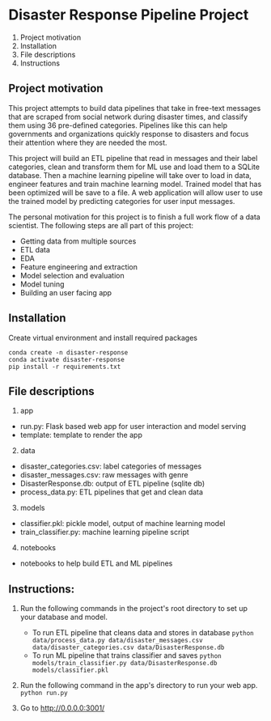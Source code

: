 # Disaster Response Pipeline Project
1. Project motivation
2. Installation
3. File descriptions
4. Instructions

## Project motivation
This project attempts to build data pipelines that take in free-text messages that are scraped from social network during disaster times, and classify them using 36 pre-defined categories. Pipelines like this can help governments and organizations quickly response to disasters and focus their attention where they are needed the most.

This project will build an ETL pipeline that read in messages and their label categories, clean and transform them for ML use and load them to a SQLite database. Then a machine learning pipeline will take over to load in data, engineer features and train machine learning model. Trained model that has been optimized will be save to a file. A web application will allow user to use the trained model by predicting categories for user input messages.

The personal motivation for this project is to finish a full work flow of a data scientist. The following steps are all part of this project:
* Getting data from multiple sources
* ETL data
* EDA
* Feature engineering and extraction
* Model selection and evaluation
* Model tuning
* Building an user facing app

## Installation
Create virtual environment and install required packages
```
conda create -n disaster-response
conda activate disaster-response
pip install -r requirements.txt
```


## File descriptions
1. app
  * run.py: Flask based web app for user interaction and model serving
  * template: template to render the app
2. data
  * disaster_categories.csv: label categories of messages
  * disaster_messages.csv: raw messages with genre
  * DisasterResponse.db: output of ETL pipeline (sqlite db)
  * process_data.py: ETL pipelines that get and clean data
3. models
  * classifier.pkl: pickle model, output of machine learning model
  * train_classifier.py: machine learning pipeline script
4. notebooks
  * notebooks to help build ETL and ML pipelines

## Instructions:
1. Run the following commands in the project's root directory to set up your database and model.

    - To run ETL pipeline that cleans data and stores in database
        `python data/process_data.py data/disaster_messages.csv data/disaster_categories.csv data/DisasterResponse.db`
    - To run ML pipeline that trains classifier and saves
        `python models/train_classifier.py data/DisasterResponse.db models/classifier.pkl`

2. Run the following command in the app's directory to run your web app.
    `python run.py`

3. Go to http://0.0.0.0:3001/
